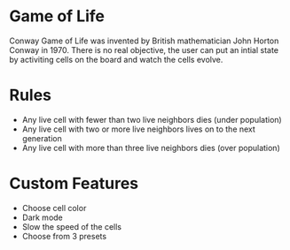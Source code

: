 # Game of Life

Conway Game of Life was invented by British mathematician John Horton Conway in 1970. There is no real objective, the user can put an intial state by activiting cells on the board and watch the cells evolve. 

# Rules

- Any live cell with fewer than two live neighbors dies (under population)
- Any live cell with two or more live neighbors lives on to the next generation
- Any live cell with more than three live neighbors dies (over population)

# Custom Features

- Choose cell color
- Dark mode
- Slow the speed of the cells
- Choose from 3 presets
